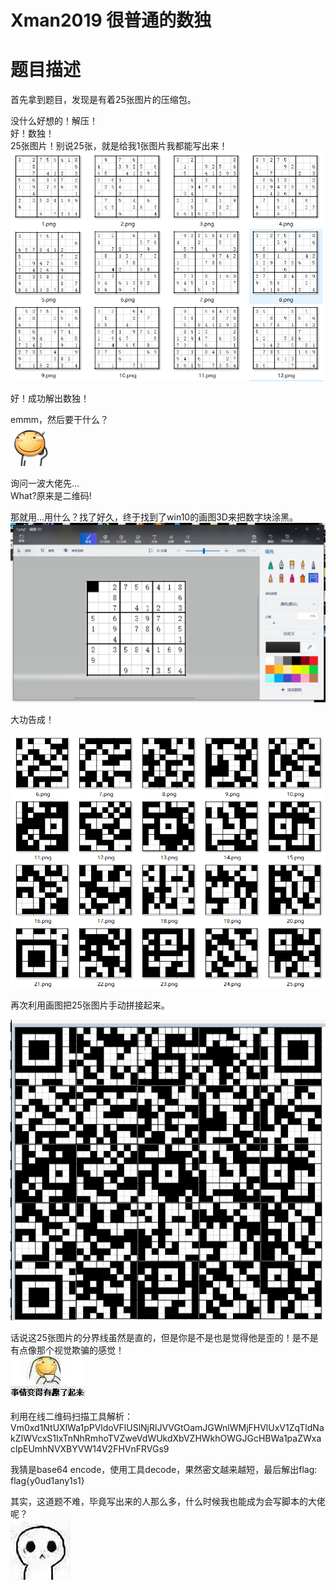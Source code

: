 # Xman2019 很普通的数独

# 题目描述
首先拿到题目，发现是有着25张图片的压缩包。    

没什么好想的！解压！  
好！数独！  
25张图片！别说25张，就是给我1张图片我都能写出来！  
![origin](..\pics\wp\xman-QR-origin.png)  

好！成功解出数独！  

emmm，然后要干什么？  
![scratch-head](..\pics\emojis\scratch-head.jpg)  

询问一波大佬先...  
What?原来是二维码!  

那就用...用什么？找了好久，终于找到了win10的画图3D来把数字块涂黑。  
![modify](..\pics\wp\xman-QR-modifing.png)

大功告成！  

![all](..\pics\wp\xman-QR-code-all.png)  

再次利用画图把25张图片手动拼接起来。  

![all](..\pics\wp\xman-QR-code.png)  

话说这25张图片的分界线虽然是直的，但是你是不是也是觉得他是歪的！是不是有点像那个视觉欺骗的感觉！  
![interesting](..\pics\emojis\interesting.jpg)

利用在线二维码扫描工具解析：  
Vm0xd1NtUXlWa1pPVldoVFlUSlNjRlJVVGtOamJGWnlWMjFHVlUxV1ZqTldNakZIWVcxS1IxTnNhRmhoTVZweVdWUkdXbVZHWkhOWGJGcHBWa1paZWxaclpEUmhNVXBYVW14V2FHVnFRVGs9  

我猜是base64 encode，使用工具decode，果然密文越来越短，最后解出flag:  
flag{y0ud1any1s1}  


其实，这道题不难，毕竟写出来的人那么多，什么时候我也能成为会写脚本的大佬呢？  
![stiff](..\pics\emojis\stiff.jpeg)
